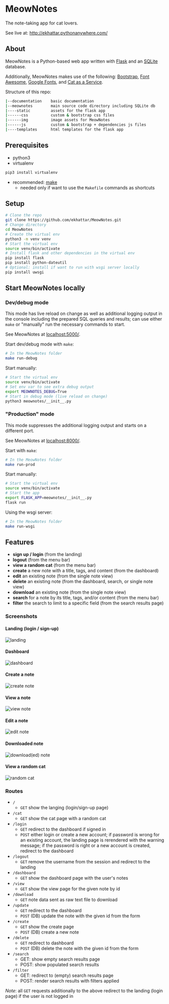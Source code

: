 # MeowNotes

The note-taking app for cat lovers.

See live at: http://ekhattar.pythonanywhere.com/

## About

MeowNotes is a Python-based web app written with [Flask](http://flask.pocoo.org/) and an [SQLite](https://www.sqlite.org/index.html) database.

Additionally, MeowNotes makes use of the following: [Bootstrap](https://getbootstrap.com/docs/4.3/getting-started/introduction/), [Font Awesome](https://fontawesome.com/), [Google Fonts](https://fonts.google.com/), and [Cat as a Service](https://cataas.com/#/).

Structure of this repo:

```bash
|--documentation    basic documentation
|--meownotes        main source code directory including SQLite db
|----static         assets for the flask app
|------css          custom & bootstrap css files
|------img          image assets for MeowNotes
|------js           custom & bootstrap + dependencies js files
|----templates      html templates for the flask app
```

## Prerequisites

- python3
- virtualenv

```bash
pip3 install virtualenv
```
- recommended: [make](https://www.gnu.org/software/make/)
  - needed only if want to use the `Makefile` commands as shortcuts

## Setup

```bash
# Clone the repo
git clone https://github.com/ekhattar/MeowNotes.git
# Change directory
cd MeowNotes
# Create the virtual env
python3 -m venv venv
# Start the virtual env
source venv/bin/activate
# Install flask and other dependencies in the virtual env
pip install flask
pip install python-dateutil
# Optional: install if want to run with wsgi server locally
pip install uwsgi
```

## Start MeowNotes locally

### Dev/debug mode 

This mode has live reload on change as well as additional logging output in the console including the prepared SQL queries and results; can use either `make` or "manually" run the necessary commands to start.

See MeowNotes at [localhost:5000/](http://localhost:5000/).

Start dev/debug mode with `make`:

```bash
# In the MeowNotes folder
make run-debug
```

Start manually:

```bash
# Start the virtual env
source venv/bin/activate
# Set env var to see extra debug output
export MEOWNOTES_DEBUG=True
# Start in debug mode (live reload on change)
python3 meownotes/__init__.py
```

### "Production" mode

This mode suppresses the additional logging output and starts on a different port.

See MeowNotes at [localhost:8000/](http://localhost:8000/).

Start with `make`:

```bash
# In the MeowNotes folder
make run-prod
```

Start manually:

```bash
# Start the virtual env
source venv/bin/activate
# Start the app
export FLASK_APP=meownotes/__init__.py
flask run
```

Using the wsgi server:

```bash
# In the MeowNotes folder
make run-wsgi
```

## Features

- __sign up / login__ (from the landing)
- __logout__ (from the menu bar)
- __view a random cat__ (from the menu bar)
- __create__ a new note with a title, tags, and content (from the dashboard)
- __edit__ an existing note (from the single note view)
- __delete__ an existing note (from the dashboard, search, or single note view)
- __download__ an existing note (from the single note view)
- __search__ for a note by its title, tags, and/or content (from the menu bar)
- __filter__ the search to limit to a specific field (from the search results page)

### Screenshots

#### Landing (login / sign-up)
![landing](documentation/screenshots/landing.png)

#### Dashboard
![dashboard](documentation/screenshots/dashboard.png)

#### Create a note
![create note](documentation/screenshots/create-note-view.png)

#### View a note
![view note](documentation/screenshots/single-note-view.png)

#### Edit a note
![edit note](documentation/screenshots/edit-note-view.png)

#### Downloaded note
![download(ed) note](documentation/screenshots/downloaded-file.png)

#### View a random cat
![random cat](documentation/screenshots/random-cat.png)

### Routes

- `/`
    - `GET` show the langing (login/sign-up page)
- `/cat`
    - `GET` show the cat page with a random cat
- `/login`
    - `GET` redirect to the dashboard if signed in
    - `POST` either login or create a new account; if password is wrong for an existing account, the landing page is rerendered with the warning message; if the password is right or a new account is created, redirect to the dashboard
- `/logout`
    - `GET` remove the username from the session and redirect to the landing
- `/dashboard`
    - `GET` show the dashboard page with the user's notes
- `/view`
    - `GET` show the view page for the given note by id
- `/download`
    - `GET` note data sent as raw text file to download
- `/update`
    - `GET` redirect to the dashboard
    - `POST` (DB) update the note with the given id from the form
- `/create`
    - `GET` show the create page
    - `POST` (DB) create a new note
- `/delete`
    - `GET` redirect to dashboard
    - `POST` (DB) delete the note with the given id from the form
- `/search`
    - GET: show empty search results page
    - POST: show populated search results
- `/filter`
    - GET: redirect to (empty) search results page
    - POST: render search results with filters applied

_Note_: all `GET` requests additionally to the above redirect to the landing (login page) if the user is not logged in

